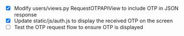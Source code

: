- [x] Modify users/views.py RequestOTPAPIView to include OTP in JSON response
- [x] Update static/js/auth.js to display the received OTP on the screen
- [ ] Test the OTP request flow to ensure OTP is displayed
